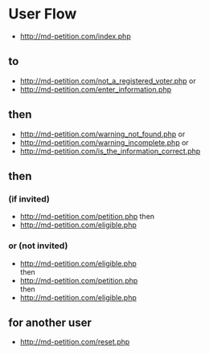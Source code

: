 # User Flow 
* http://md-petition.com/index.php 
## to 
* http://md-petition.com/not_a_registered_voter.php
or 
* http://md-petition.com/enter_information.php
## then 
* http://md-petition.com/warning_not_found.php
or
* http://md-petition.com/warning_incomplete.php
or
* http://md-petition.com/is_the_information_correct.php
## then
### (if invited) 
* http://md-petition.com/petition.php 
then 
* http://md-petition.com/eligible.php 
### or  (not invited) 
* http://md-petition.com/eligible.php  
then 
* http://md-petition.com/petition.php  
then
* http://md-petition.com/eligible.php  
## for another user
* http://md-petition.com/reset.php
